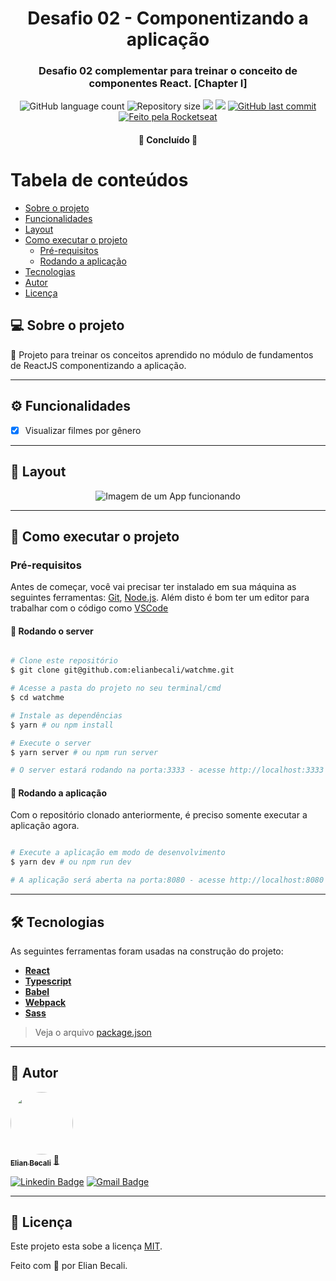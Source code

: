 <h1 align="center">
			Desafio 02 - Componentizando a aplicação
</h1>

<h3 align="center">
    Desafio 02 complementar para treinar o conceito de componentes React. [Chapter I]
</h3>

<p align="center">
  <img alt="GitHub language count" src="https://img.shields.io/github/languages/count/elianbecali/watchme?style=flat-square&&color=%2304D361" />

  <img alt="Repository size" src="https://img.shields.io/github/repo-size/elianbecali/watchme?style=flat-square" />
	
  <img src="https://img.shields.io/github/stars/elianbecali/watchme?style=flat-square" />
  
  <img src="https://img.shields.io/github/license/elianbecali/watchme?style=flat-square" />

  <a href="https://github.com/elianbecali/watchme/commits/main">
    <img alt="GitHub last commit" src="https://img.shields.io/github/last-commit/elianbecali/watchme?style=flat-square&">
  </a>

  <a href="https://rocketseat.com.br">
    <img alt="Feito pela Rocketseat" src="https://img.shields.io/badge/feito%20por-Elian%20Becali-%237519C1?style=flat-square&">
  </a>
  
 
</p>

<h4 align="center">
	🚀 Concluído 🚀
</h4>

Tabela de conteúdos
=================
<!--ts-->
   * [Sobre o projeto](#-sobre-o-projeto)
   * [Funcionalidades](#%EF%B8%8F-funcionalidades)
   * [Layout](#-layout)
   * [Como executar o projeto](#-como-executar-o-projeto)
     * [Pré-requisitos](#pré-requisitos)
     * [Rodando a aplicação](#-rodando-a-aplicação)
   * [Tecnologias](#-tecnologias)
   * [Autor](#-autor)
   * [Licença](#-licença)
<!--te-->


## 💻 Sobre o projeto

💪 Projeto para treinar os conceitos aprendido no módulo de fundamentos de ReactJS componentizando a aplicação.

---

## ⚙️ Funcionalidades

- [x] Visualizar filmes por gênero

---

## 🎨 Layout

<p align="center" style="display: flex; align-items: flex-start; justify-content: center;">
  <img alt="Imagem de um App funcionando" title="App todo para o desafio 01 do Ignite" src="https://raw.githubusercontent.com/elianbecali/watchme/main/.github/preview.gif" />
</p>

---

## 🚀 Como executar o projeto

### Pré-requisitos

Antes de começar, você vai precisar ter instalado em sua máquina as seguintes ferramentas:
[Git](https://git-scm.com), [Node.js](https://nodejs.org/en/). 
Além disto é bom ter um editor para trabalhar com o código como [VSCode](https://code.visualstudio.com/)




#### 🧭 Rodando o server

```bash

# Clone este repositório
$ git clone git@github.com:elianbecali/watchme.git

# Acesse a pasta do projeto no seu terminal/cmd
$ cd watchme

# Instale as dependências
$ yarn # ou npm install

# Execute o server
$ yarn server # ou npm run server

# O server estará rodando na porta:3333 - acesse http://localhost:3333

```

#### 🧭 Rodando a aplicação

Com o repositório clonado anteriormente, é preciso somente executar a aplicação agora.

```bash

# Execute a aplicação em modo de desenvolvimento
$ yarn dev # ou npm run dev

# A aplicação será aberta na porta:8080 - acesse http://localhost:8080

```

---

## 🛠 Tecnologias

As seguintes ferramentas foram usadas na construção do projeto:

-   **[React](https://reactjs.org/)**
-   **[Typescript](https://www.typescriptlang.org/)**
-   **[Babel](https://babeljs.io/)**
-   **[Webpack](https://webpack.js.org/)**
-   **[Sass](https://sass-lang.com/)**

> Veja o arquivo  [package.json](https://github.com/elianbecali/watchme/blob/main/package.json)

---

## 🦸 Autor

<a href="https://app.rocketseat.com.br/me/elian-carlos-becali-aguiar-1567032394">
 <img style="border-radius: 50%;" src="https://avatars.githubusercontent.com/u/54561377?v=4" width="100px;" alt=""/>
 <br />
 <sub><b>Elian Becali</b></sub></a> <a href="https://app.rocketseat.com.br/me/elian-carlos-becali-aguiar-1567032394" title="Rocketseat">🚀</a>
 <br />

[![Linkedin Badge](https://img.shields.io/badge/-Elian%20Becali-blue?style=flat-square&logo=Linkedin&logoColor=white&link=https://www.linkedin.com/in/elianbecali/)](https://www.linkedin.com/in/elianbecali/) 
[![Gmail Badge](https://img.shields.io/badge/-elianbecaliaguiar@gmail.com-c14438?style=flat-square&logo=Gmail&logoColor=white&link=mailto:elianbecaliaguiar@gmail.com)](mailto:elianbecaliaguiar@gmail.com)

---

## 📝 Licença

Este projeto esta sobe a licença [MIT](./LICENSE).

Feito com 💜 por Elian Becali.
